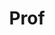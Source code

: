 ---
layout: person
given: Alan
family: Blackwell
department: Department of Computer Science and Technology
title: Prof
job_title: Professor of Interdisciplinary Design
crsid: afb21
image: /assets/uploads/Blackwell_Alan.jpg
webpage: https://www.cl.cam.ac.uk/~afb21/index.html
biography: Alan Blackwell is Professor of Interdisciplinary Design in the Cambridge
  University department of Computer Science and Technology (the “Computer Lab”). He
  has been designing programming languages since 1983, and carrying out research into
  Artificial Intelligence since 1985. He originally studied engineering, practising
  with professional certification in his home country Aotearoa New Zealand, before
  completing further degrees in Computer Science and Experimental Psychology. His
  multi-disciplinary interests have included an undergraduate major in comparative
  religion and 40 years as an orchestral musician. He has developed and taught university
  courses in Software Design and Software Engineering, Interaction with Machine Learning,
  Usability of Programming Languages, Human-Computer Interaction, Computer Music,
  and Theories of Socio-Digital Interaction. He is a Fellow of Darwin College Cambridge,
  co-founder with David Good of the Crucible Network for research in Interdisciplinary
  Design, and with David and Lara Allen the Global Challenges strategic research initiative
  of the University of Cambridge.
name: Alan Blackwell
---